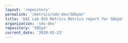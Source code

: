 ```yaml
---
layout: 'repository'
permalink: '/metrics/sdv-dev/SDGym/'
title: 'DAI Lab OSS Metrics Metrics report for SDGym'
organization: 'sdv-dev'
repository: 'SDGym'
current_date: '2020-02-23'
---
```

